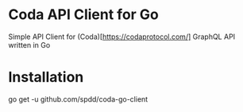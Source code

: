 # Coda API Client for Go
Simple API Client for (Coda)[https://codaprotocol.com/] GraphQL API written in Go

# Installation 

go get -u github.com/spdd/coda-go-client